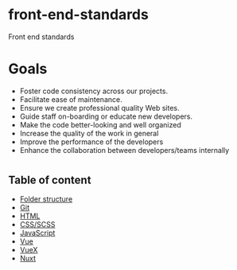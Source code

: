 # front-end-standards

Front end standards


#
# Goals

* Foster code consistency across our projects.
* Facilitate ease of maintenance.
* Ensure we create professional quality Web sites.
* Guide staff on-boarding or educate new developers.
* Make the code better-looking and well organized
* Increase the quality of the work in general
* Improve the performance of the developers
* Enhance the collaboration between developers/teams internally
#

## Table of content
* [Folder structure](./folderStructure/index.md)
* [Git](#)
* [HTML](./HTML/index.md)
* [CSS/SCSS](#)
* [JavaScript](#)
* [Vue](./vue/index.md)
* [VueX](#)
* [Nuxt](#)

